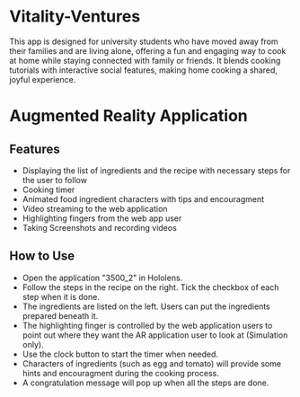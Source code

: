 # Vitality-Ventures
This app is designed for university students who have moved away from their families and are living alone, offering a fun and engaging way to cook at home while staying connected with family or friends. It blends cooking tutorials with interactive social features, making home cooking a shared, joyful experience.

# Augmented Reality Application
## Features
- Displaying the list of ingredients and the recipe with necessary steps for the user to follow
- Cooking timer
- Animated food ingredient characters with tips and encouragment
- Video streaming to the web application
- Highlighting fingers from the web app user
- Taking Screenshots and recording videos

## How to Use
- Open the application "3500_2" in Hololens.
- Follow the steps in the recipe on the right. Tick the checkbox of each step when it is done.
- The ingredients are listed on the left. Users can put the ingredients prepared beneath it.
- The highlighting finger is controlled by the web application users to point out where they want the AR application user to look at (Simulation only).
- Use the clock button to start the timer when needed.
- Characters of ingredients (such as egg and tomato) will provide some hints and encouragment during the cooking process.
- A congratulation message will pop up when all the steps are done.
